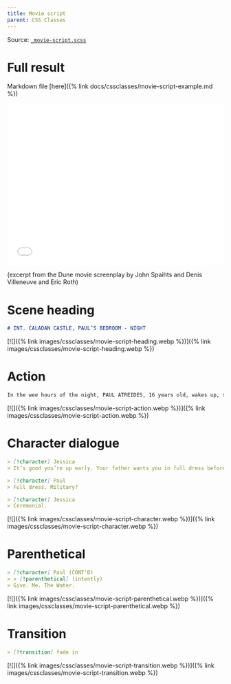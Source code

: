 ```yaml
---
title: Movie script
parent: CSS Classes
---
```


Source: [`_movie-script.scss`](https://github.com/ElsaTam/obsidian-fancy-a-story/blob/main/snippets/cssclasses/_movie-script.scss)

# Full result

Markdown file [here]({% link docs/cssclasses/movie-script-example.md %})

<embed src="{% link pdfs/movie-script.pdf %}" width="100%" height="375" type="application/pdf">

(excerpt from the Dune movie screenplay by John Spaihts and Denis Villeneuve and Eric Roth)

# Scene heading

```markdown
# INT. CALADAN CASTLE, PAUL’S BEDROOM - NIGHT
```

[![]({% link images/cssclasses/movie-script-heading.webp %})]({% link images/cssclasses/movie-script-heading.webp %})

# Action

```markdown
In the wee hours of the night, PAUL ATREIDES, 16 years old, wakes up, startled by the dream.
```

[![]({% link images/cssclasses/movie-script-action.webp %})]({% link images/cssclasses/movie-script-action.webp %})

# Character dialogue

```markdown
> [!character] Jessica
> It’s good you’re up early. Your father wants you in full dress before the Emperor’s Herald arrives.

> [!character] Paul
> Full dress. Military?

> [!character] Jessica
> Ceremonial.
```

[![]({% link images/cssclasses/movie-script-character.webp %})]({% link images/cssclasses/movie-script-character.webp %})

# Parenthetical

```markdown
> [!character] Paul (CONT'D)
> > [!parenthetical] (intently)
> Give. Me. The Water.
```

[![]({% link images/cssclasses/movie-script-parenthetical.webp %})]({% link images/cssclasses/movie-script-parenthetical.webp %})

# Transition

```markdown
> [!transition] fade in
```

[![]({% link images/cssclasses/movie-script-transition.webp %})]({% link images/cssclasses/movie-script-transition.webp %})